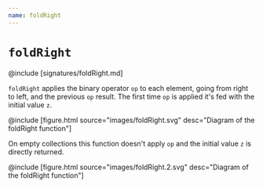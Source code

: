 ```yaml
---
name: foldRight
---
```


# `foldRight`

@include [signatures/foldRight.md]

`foldRight` applies the binary operator `op` to each element, going from right to left, and the previous `op` result. The first time `op` is applied it's fed with the initial value `z`.

@include [figure.html source="images/foldRight.svg" desc="Diagram of the foldRight function"]

On empty collections this function doesn't apply `op` and the initial value `z` is directly returned.

@include [figure.html source="images/foldRight.2.svg" desc="Diagram of the foldRight function"]

